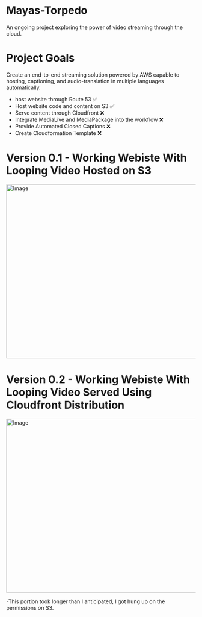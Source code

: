 # Mayas-Torpedo
An ongoing project exploring the power of video streaming through the cloud.

# Project Goals
Create an end-to-end streaming solution powered by AWS capable to hosting, captioning, and audio-translation in multiple languages automatically.
- host website through Route 53 ✅
- Host website code and content on S3 ✅
- Serve content through Cloudfront ❌
- Integrate MediaLive and MediaPackage into the workflow ❌
- Provide Automated Closed Captions ❌
- Create Cloudformation Template ❌



# Version 0.1 - Working Webiste With Looping Video Hosted on S3
<img width="1146" height="462" alt="Image" src="https://github.com/user-attachments/assets/f78cc49f-5cd6-426c-8b8f-5fd11467143b" />

# Version 0.2 - Working Webiste With Looping Video Served Using Cloudfront Distribution
<img width="1146" height="462" alt="Image" src="https://github.com/user-attachments/assets/5b4af474-fad5-470b-806b-d6f20016f869" />

-This portion took longer than I anticipated, I got hung up on the permissions on S3.
